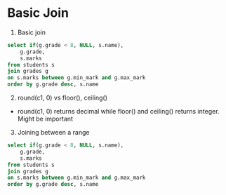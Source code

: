 # Basic Join
1. Basic join
```sql
select if(g.grade < 8, NULL, s.name),
    g.grade,
    s.marks
from students s
join grades g
on s.marks between g.min_mark and g.max_mark
order by g.grade desc, s.name

```

2. round(c1, 0) vs floor(), ceiling()
- round(c1, 0) returns decimal while floor() and ceiling() returns integer. Might be important

3. Joining between a range
```sql
select if(g.grade < 8, NULL, s.name),
    g.grade,
    s.marks
from students s
join grades g
on s.marks between g.min_mark and g.max_mark
order by g.grade desc, s.name

```